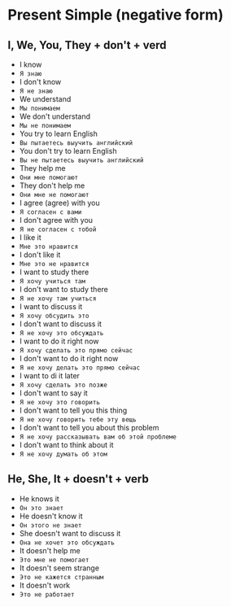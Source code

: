 # Present Simple (negative form)

## I, We, You, They + don't + verd

* I know
* `Я знаю`
* I don't know
* `Я не знаю`
* We understand
* `Мы понимаем`
* We don't understand
* `Мы не понимаем`
* You try to learn English
* `Вы пытаетесь выучить английский`
* You don't try to learn English
* `Вы не пытаетесь выучить английский`
* They help me
* `Они мне помогают`
* They don't help me
* `Они мне не помогают`
* I agree (agree) with you
* `Я согласен с вами`
* I don't agree with you
* `Я не согласен с тобой`
* I like it
* `Мне это нравится`
* I don't like it
* `Мне это не нравится`
* I want to study there
* `Я хочу учиться там`
* I don't want to study there
* `Я не хочу там учиться`
* I want to discuss it
* `Я хочу обсудить это`
* I don't want to discuss it
* `Я не хочу это обсуждать`
* I want to do it right now
* `Я хочу сделать это прямо сейчас`
* I don't want to do it right now
* `Я не хочу делать это прямо сейчас`
* I want to di it later
* `Я хочу сделать это позже`
* I don't want to say it
* `Я не хочу это говорить`
* I don't want to tell you this thing
* `Я не хочу говорить тебе эту вещь`
* I don't want to tell you about this problem
* `Я не хочу рассказывать вам об этой проблеме`
* I don't want to think about it
* `Я не хочу думать об этом`

## He, She, It + doesn't + verb

* He knows it
* `Он это знает`
* He doesn't know it
* `Он этого не знает`
* She doesn't want to discuss it
* `Она не хочет это обсуждать`
* It doesn't help me
* `Это мне не помогает`
* It doesn't seem strange
* `Это не кажется странным`
* It doesn't work
* `Это не работает`
